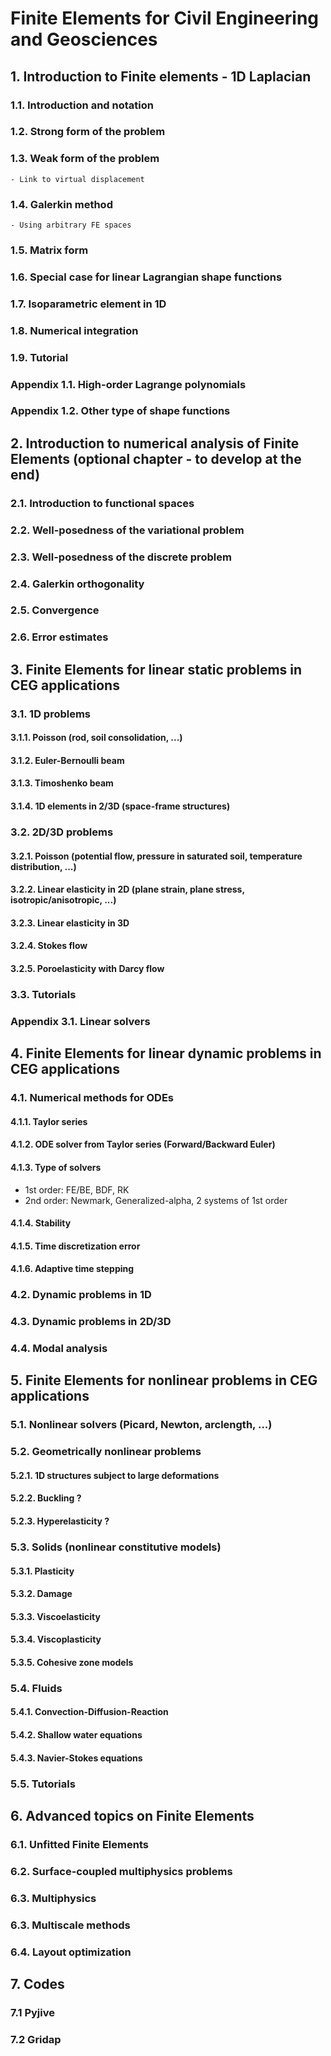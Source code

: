 # Finite Elements for Civil Engineering and Geosciences

## 1. Introduction to Finite elements - 1D Laplacian

### 1.1. Introduction and notation
### 1.2. Strong form of the problem
### 1.3. Weak form of the problem 
    - Link to virtual displacement
### 1.4. Galerkin method
    - Using arbitrary FE spaces
### 1.5. Matrix form
### 1.6. Special case for linear Lagrangian shape functions
### 1.7. Isoparametric element in 1D
### 1.8. Numerical integration
### 1.9. Tutorial

### Appendix 1.1. High-order Lagrange polynomials
### Appendix 1.2. Other type of shape functions

## 2. Introduction to numerical analysis of Finite Elements (optional chapter - to develop at the end)

### 2.1. Introduction to functional spaces
### 2.2. Well-posedness of the variational problem
### 2.3. Well-posedness of the discrete problem
### 2.4. Galerkin orthogonality
### 2.5. Convergence
### 2.6. Error estimates

## 3. Finite Elements for linear static problems in CEG applications

### 3.1. 1D problems
#### 3.1.1. Poisson (rod, soil consolidation, ...)
#### 3.1.2. Euler-Bernoulli beam
#### 3.1.3. Timoshenko beam
#### 3.1.4. 1D elements in 2/3D (space-frame structures)

### 3.2. 2D/3D problems
#### 3.2.1. Poisson (potential flow, pressure in saturated soil, temperature distribution, ...)
#### 3.2.2. Linear elasticity in 2D (plane strain, plane stress, isotropic/anisotropic, ...)
#### 3.2.3. Linear elasticity in 3D
#### 3.2.4. Stokes flow
#### 3.2.5. Poroelasticity with Darcy flow

### 3.3. Tutorials

### Appendix 3.1. Linear solvers


## 4. Finite Elements for linear dynamic problems in CEG applications

### 4.1. Numerical methods for ODEs
#### 4.1.1. Taylor series
#### 4.1.2. ODE solver from Taylor series (Forward/Backward Euler)
#### 4.1.3. Type of solvers 
- 1st order: FE/BE, BDF, RK
- 2nd order: Newmark, Generalized-alpha, 2 systems of 1st order
#### 4.1.4. Stability
#### 4.1.5. Time discretization error
#### 4.1.6. Adaptive time stepping

### 4.2. Dynamic problems in 1D
### 4.3. Dynamic problems in 2D/3D
### 4.4. Modal analysis

## 5. Finite Elements for nonlinear problems in CEG applications

### 5.1. Nonlinear solvers (Picard, Newton, arclength, ...)

### 5.2. Geometrically nonlinear problems
#### 5.2.1. 1D structures subject to large deformations
#### 5.2.2. Buckling ?
#### 5.2.3. Hyperelasticity ?

### 5.3. Solids (nonlinear constitutive models)
#### 5.3.1. Plasticity
#### 5.3.2. Damage
#### 5.3.3. Viscoelasticity
#### 5.3.4. Viscoplasticity
#### 5.3.5. Cohesive zone models

### 5.4. Fluids
#### 5.4.1. Convection-Diffusion-Reaction
#### 5.4.2. Shallow water equations
#### 5.4.3. Navier-Stokes equations

### 5.5. Tutorials

## 6. Advanced topics on Finite Elements
### 6.1. Unfitted Finite Elements
### 6.2. Surface-coupled multiphysics problems
### 6.3. Multiphysics 
### 6.3. Multiscale methods
### 6.4. Layout optimization

## 7. Codes
### 7.1 Pyjive
### 7.2 Gridap

